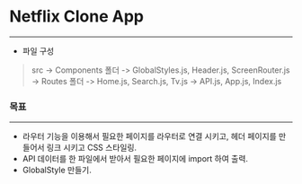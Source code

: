 # Netflix Clone App
---
* 파일 구성
> src -> Components 폴더 -> GlobalStyles.js, Header.js, ScreenRouter.js      
>       -> Routes 폴더 -> Home.js, Search.js, Tv.js
>       -> API.js, App.js, Index.js

### 목표
---
* 라우터 기능을 이용해서 필요한 페이지를 라우터로 연결 시키고, 헤더 페이지를 만들어서 링크 시키고 CSS 스타일링.
* API 데이터를 한 파일에서 받아서 필요한 페이지에 import 하여 출력.
* GlobalStyle 만들기.